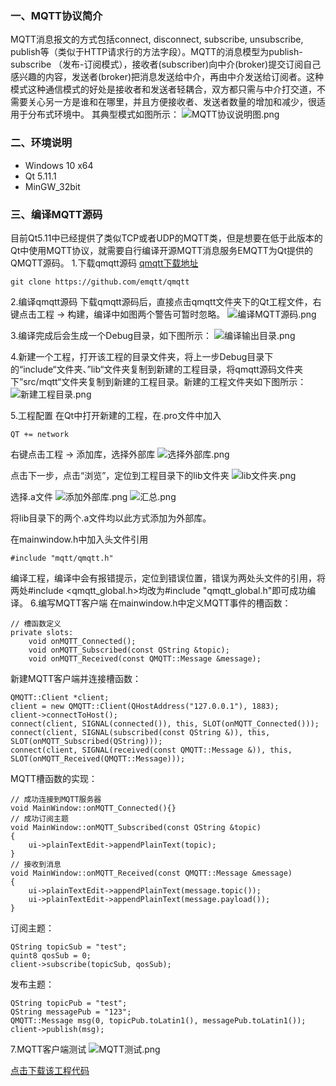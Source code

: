### 一、MQTT协议简介
MQTT消息报文的方式包括connect, disconnect, subscribe, unsubscribe, publish等（类似于HTTP请求行的方法字段）。MQTT的消息模型为publish-subscribe （发布-订阅模式），接收者(subscriber)向中介(broker)提交订阅自己感兴趣的内容，发送者(broker)把消息发送给中介，再由中介发送给订阅者。这种模式这种通信模式的好处是接收者和发送者轻耦合，双方都只需与中介打交道，不需要关心另一方是谁和在哪里，并且方便接收者、发送者数量的增加和减少，很适用于分布式环境中。
其典型模式如图所示：
![MQTT协议说明图.png](https://upload-images.jianshu.io/upload_images/9969251-959ce1a6081bbd07.png?imageMogr2/auto-orient/strip%7CimageView2/2/w/1240)

### 二、环境说明
 - Windows 10 x64
 - Qt 5.11.1
 - MinGW_32bit

### 三、编译MQTT源码
目前Qt5.11中已经提供了类似TCP或者UDP的MQTT类，但是想要在低于此版本的Qt中使用MQTT协议，就需要自行编译开源MQTT消息服务EMQTT为Qt提供的QMQTT源码。
1.下载qmqtt源码
[qmqtt下载地址](http://github.com/emqtt/qmqtt)
```
git clone https://github.com/emqtt/qmqtt
```

 2.编译qmqtt源码
下载qmqtt源码后，直接点击qmqtt文件夹下的Qt工程文件，右键点击工程 -> 构建，编译中如图两个警告可暂时忽略。
![编译MQTT源码.png](https://upload-images.jianshu.io/upload_images/9969251-dc3eca3927a5c8c1.png?imageMogr2/auto-orient/strip%7CimageView2/2/w/1240)

3.编译完成后会生成一个Debug目录，如下图所示：
![编译输出目录.png](https://upload-images.jianshu.io/upload_images/9969251-8917b793c3c9124b.png?imageMogr2/auto-orient/strip%7CimageView2/2/w/1240)

4.新建一个工程，打开该工程的目录文件夹，将上一步Debug目录下的“include“文件夹、”lib“文件夹复制到新建的工程目录，将qmqtt源码文件夹下”src/mqtt“文件夹复制到新建的工程目录。新建的工程文件夹如下图所示：
![新建工程目录.png](https://upload-images.jianshu.io/upload_images/9969251-6830b146df7bbe2d.png?imageMogr2/auto-orient/strip%7CimageView2/2/w/1240)

5.工程配置
在Qt中打开新建的工程，在.pro文件中加入
```
QT += network
```
右键点击工程 -> 添加库，选择外部库
![选择外部库.png](https://upload-images.jianshu.io/upload_images/9969251-482edd47986f6816.png?imageMogr2/auto-orient/strip%7CimageView2/2/w/1240)

点击下一步，点击“浏览”，定位到工程目录下的lib文件夹
![lib文件夹.png](https://upload-images.jianshu.io/upload_images/9969251-7a7daf20952e43aa.png?imageMogr2/auto-orient/strip%7CimageView2/2/w/1240)

选择.a文件
![添加外部库.png](https://upload-images.jianshu.io/upload_images/9969251-e67e4bb6d224e359.png?imageMogr2/auto-orient/strip%7CimageView2/2/w/1240)
![汇总.png](https://upload-images.jianshu.io/upload_images/9969251-4350eea7346a8194.png?imageMogr2/auto-orient/strip%7CimageView2/2/w/1240)

将lib目录下的两个.a文件均以此方式添加为外部库。

在mainwindow.h中加入头文件引用
```
#include "mqtt/qmqtt.h"
```
编译工程，编译中会有报错提示，定位到错误位置，错误为两处头文件的引用，将两处#include <qmqtt_global.h>均改为#include "qmqtt_global.h"即可成功编译。
6.编写MQTT客户端
在mainwindow.h中定义MQTT事件的槽函数：
```
// 槽函数定义
private slots:
    void onMQTT_Connected();
    void onMQTT_Subscribed(const QString &topic);
    void onMQTT_Received(const QMQTT::Message &message);
```
新建MQTT客户端并连接槽函数：
```
QMQTT::Client *client;
client = new QMQTT::Client(QHostAddress("127.0.0.1"), 1883);
client->connectToHost();
connect(client, SIGNAL(connected()), this, SLOT(onMQTT_Connected()));
connect(client, SIGNAL(subscribed(const QString &)), this, SLOT(onMQTT_Subscribed(QString)));
connect(client, SIGNAL(received(const QMQTT::Message &)), this, SLOT(onMQTT_Received(QMQTT::Message)));
```
MQTT槽函数的实现：
```
// 成功连接到MQTT服务器
void MainWindow::onMQTT_Connected(){}
// 成功订阅主题
void MainWindow::onMQTT_Subscribed(const QString &topic)
{
    ui->plainTextEdit->appendPlainText(topic);
}
// 接收到消息
void MainWindow::onMQTT_Received(const QMQTT::Message &message)
{
    ui->plainTextEdit->appendPlainText(message.topic());
    ui->plainTextEdit->appendPlainText(message.payload());
}
```
订阅主题：
```
QString topicSub = "test";
quint8 qosSub = 0;
client->subscribe(topicSub, qosSub);
```
发布主题：
```
QString topicPub = "test";
QString messagePub = "123";
QMQTT::Message msg(0, topicPub.toLatin1(), messagePub.toLatin1());
client->publish(msg);
```
7.MQTT客户端测试
![MQTT测试.png](https://upload-images.jianshu.io/upload_images/9969251-6f4482fa5a0f4bc8.png?imageMogr2/auto-orient/strip%7CimageView2/2/w/1240)

[点击下载该工程代码](https://github.com/mooncoder1997/Qt-Projects/tree/master/MQTT_Client)